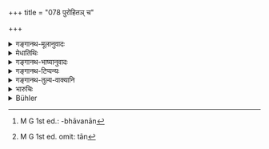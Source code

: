 +++
title = "078 पुरोहितञ् च"

+++

<details><summary>गङ्गानथ-मूलानुवादः</summary>

He shall appoint a household priest and select officiating priests; they shall perform his domestic rites, as also the fire-sacrifices.—(78)
</details>

<details><summary>मेधातिथिः</summary>

सत्य् अपि द्वितीयानिर्देशे न प्राधान्यावगमे विवक्षितम् एवैकत्वम्, अन्यत्राप्य् उपादानात्, "यूपं छिनत्ति," "भार्यां विन्देत" इतिवत् । **ऋत्विजो वृणुयात्** । तेषां च संख्या श्रुतित एवावगन्तव्या । गुणाश् च- "नातिस्थूलो नातिकृशः नातिदीर्घो नातिह्रस्वः नातिवृद्धो नातिबालः । सप्तपुरुषान् विद्यातपोभ्यां पुण्यैश् च कर्मभिः समनुष्ठितोभयभावान्[^१०४] । तान्[^१०५] प्रति नाब्राह्मण्यम् आशङ्क्यते, विद्वान् याजयति" इत्यादि । **गृह्याणि कर्माणि** शान्तिस्वस्त्ययनादीनि । **वैतानिकानि** वैहारिकाणि त्रेताग्निविषयाणि ॥ ७.७८ ॥


[^१०५]:
     M G 1st ed. omit: tān


[^१०४]:
     M G 1st ed.: -bhāvanān
</details>

<details><summary>गङ्गानथ-भाष्यानुवादः</summary>

Even though the Accusative case-ending has been used, yet the singular number (in ‘*purohitam*’, ‘priest’) should be regarded as significant; specially as the singleness of the household priest has been declared elsewhere also; the present construction being analogous to that in the case of such sentences as ‘he cuts *a post*’, ‘one should obtain *a wife*’, and so forth.

‘*He* *shall select officiating priests*’—The exact number of these should be ascertained from Vedic texts. Their qualifications arc—‘They should be neither too fat nor too lean, neither too tall nor too short, neither too old nor too young, having at least six ancestors on both sides famed for learning, austerity and actions, their Brāhmaṇa-hood should be above suspicion and they should themselves be learned’; and so forth.

‘*Domestic rites*’—those that are performed for the allaying of evil portents and for the securing of welfare.

‘*Fire sacrifices*’—sacrificial rites performed in connection with the Three Fires.—(78)
</details>

<details><summary>गङ्गानथ-टिप्पन्यः</summary>

This verse is quoted in *Parāśaramādhava* (Ācāra, p. 407);—and in
*Rājanītiratnākara* (p. 13b).
</details>

<details><summary>गङ्गानथ-तुल्य-वाक्यानि</summary>

*Gautama* (11.12-18).—‘He shall select as his domestic priest, a
Brāhmaṇa who is learned, of noble family, eloquent, handsome, of proper age, and of virtuous disposition, who lives righteously and is austere. With his assistance, he shall fulfil his religious duties; for it is declared in the Veda that “Kṣatriyas who are assisted by Brāhmaṇas prosper and do not fall into trouble.” He shall also take heed of that which astrologers and interpreters of omens tell him.... He shall perforin in the Fire of the Hall the rites ensuring prosperity, which are connected with *Śānti* (allaying of portents), festivals, a prosperous march, long life and auspiciousness; as well as those that are intended to cause enmity, to subdue enemies, to destroy them by incantations, and to cause their misfortune. Officiating priests shall perform for him the other sacrifices, according to the law.’

*Baudhāyana* (1.18.7, 8).—‘The king shall choose a domestic priest,
foremost in all transactions;—and shall act according to his instructions.’

*Kāmandaka* (4.32).—‘A person well versed in the Vedic Triad and in the
Science of Government should he appointed as the Royal Priest; he shall perform the *Śānti*, *Pauṣṭika* and other rites according to the Atharva Veda.’

*Vaśiṣṭha* (19. 3-6).—‘He shall appoint a domestic priest to perform
those rites that are obligatory for householders. It is declared in the Veda that a realm where a Brāhmaṇa is appointed domestic priest, prospers. Thus shall both his duties he fulfilled;—by himself alone the king would be unable to do both.’

*Viṣṇu* (3.70).—‘He shall appoint as domestic priest a man conversant
with the Vedas, the Epics, the Institutes of Sacred Law, and the science of what is useful in life,—of a good family, not deficient of limbs, and persistent in the performance of austerities.’

*Yājñavalkya* (1.312-313).—‘He shall appoint the domestic priest, who is
well versed in astrology, endowed with the aforesaid qualities, expert in criminal law, and also in the *Atharvāṅgirasa* rites. For the performance of *Śrauta* and *Smārta* rites, he shall appoint the sacrificial priests and shall perform, according to law, sacrifices at which large fees are paid.’

*Arthaśāstra* (p. 46).—‘He shall appoint as his domestic priest a person
whose family and character are well-known, who is well-instructed in the Veda with the six subsidiaries, in portents and the science of government, competent to allay all troubles from human and superhuman sources hy means laid down in the Atharva Veda; him the king shall follow as the pupil follows the teacher, the son the father, or the servant the master.’
</details>

<details><summary>भारुचिः</summary>

अमात्यगुणैर् ब्राह्मणगुणैश् च युक्तः पुरो[हितः स्]यात् । ऋत्विजस् तु ब्राह्मणगुणयुक्ता एव ॥ ७.७८ ॥
</details>

<details><summary>Bühler</summary>

078	Let him appoint a domestic priest (purohita) and choose officiating priests (ritvig); they shall perform his domestic rites and the (sacrifices) for which three fires are required.
</details>
